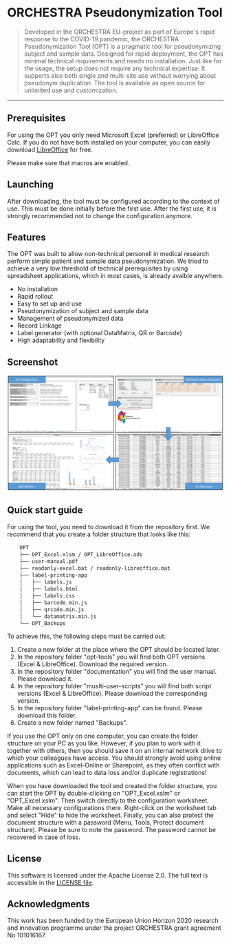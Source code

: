 # ORCHESTRA Pseudonymization Tool

> Developed in the ORCHESTRA EU-project as part of Europe's rapid response to the COVID-19 pandemic, the ORCHESTRA Pseudonymization Tool (OPT) is a pragmatic tool for pseudonymizing subject
> and sample data. Designed for rapid deployment, the OPT has minimal technical requirements and needs no installation. Just like for the usage, the setup does not require any technical
> expertise. It supports also both single and multi-site use without worrying about pseudonym duplication. The tool is available as open source for unlimited use and customization.

---

## Prerequisites

For using the OPT you only need Microsoft Excel (preferred) or LibreOffice Calc.
If you do not have both installed on your computer, you can easily download [LibreOffice](https://de.libreoffice.org/download/download/) for free.

Please make sure that macros are enabled.

## Launching

After downloading, the tool must be configured according to the context of use. This must be done initially before the first use. After the first use, it is strongly recommended not to change the configuration anymore.

## Features

The OPT was built to allow non-technical personell in medical research perform simple patient and sample data pseudonymization. 
We tried to achieve a very low threshold of technical prerequisites by using spreadsheet applications, which in most cases, is already avaible anywhere.

* No installation
* Rapid rollout
* Easy to set up and use
* Pseudonymization of subject and sample data
* Management of pseudonymized data
* Record Linkage
* Label generator (with optional DataMatrix, QR or Barcode)
* High adaptability and flexibility

## Screenshot

![Screenshot](documentation/overview.png)

## Quick start guide

For using the tool, you need to download it from the repository first. We recommend that you create a folder structure that looks like this: 

        OPT
        ├── OPT_Excel.xlsm / OPT_LibreOffice.ods
        ├── user-manual.pdf
        ├── readonly-excel.bat / readonly-libreoffice.bat
        ├── label-printing-app
        │   ├── labels.js
        │   ├── labels.html
        │   ├── labels.css
        │   ├── barcode.min.js
        │   ├── qrcode.min.js
        │   └── datamatrix.min.js
        └── OPT_Backups

To achieve this, the following steps must be carried out:
1) Create a new folder at the place where the OPT should be located later. 
2) In the repository folder "opt-tools" you will find both OPT versions (Excel & LibreOffice). Download the required version.
2) In the repository folder "documentation" you will find the user manual. Please download it.
3) In the repository folder "muslti-user-scripts" you will find both script versions (Excel & LibreOffice). Please download the corresponding version.
4) In the repository folder "label-printing-app" can be found. Please download this folder.
5) Create a new folder named "Backups". 

If you use the OPT only on one computer, you can create the folder structure on your PC as you like. However, if you plan to work with it together with others, then you should save it on an internal network drive to which your colleagues have access. 
You should strongly avoid using online applications such as Excel-Online or Sharepoint, as they often conflict with documents, which can lead to data loss and/or duplicate registrations! 

When you have downloaded the tool and created the folder structure, you can start the OPT by double-clicking on "OPT_Excel.xslm" or "OPT_Excel.xslm". Then switch directly to the configuration worksheet. Make all necessary configurations there. Right-click on the worksheet tab and select "Hide" to hide the worksheet. Finally, you can also protect the document structure with a password (Menu, Tools, Protect document structure). Please be sure to note the password. The password cannot be recovered in case of loss. 

## License

This software is licensed under the Apache License 2.0. The full text is
accessible in the [LICENSE file](LICENSE).

## Acknowledgments

This work has been funded by the European Union Horizon 2020 research and innovation programme under the project ORCHESTRA grant agreement No 101016167.

